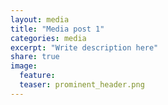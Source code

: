 ```yaml
---
layout: media
title: "Media post 1"
categories: media
excerpt: "Write description here"
share: true
image:
  feature:
  teaser: prominent_header.png
---
```

